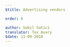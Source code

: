 ```yaml
---
$title: Advertising vendors

order: 6

author: Sebil Satici
translator: Tex Avery
$date: 11-09-2018
---
```

